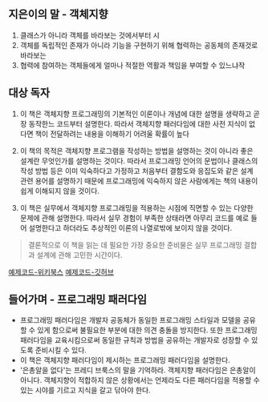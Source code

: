 ## 지은이의 말 - 객체지향

1. 클래스가 아니라 객체를 바라보는 것에서부터 시
2. 객체를 독립적인 존재가 아니라 기능을 구현하기 위해 협력하는 공동체의 존재것로 바라보는
3. 협력에 참여하는 객체들에게 얼마나 적절한 역활과 책임을 부여할 수 있느냐작

## 대상 독자

1. 이 책은 객체지향 프로그래밍의 기본적인 이론이나 개념에 대한 설명을 생략하고 곧장 동작한느 코드부터 설명한다.
따라서 객체지향 패러다임에 대한 사전 지식이 없다면 책이 전달하려는 내용을 이해하기 어려울 확률이 높다

2. 이 책의 목적은 객체지향 프로그램을 작성하는 방법을 설명하는 것이 아니라 좋은 설계란 무엇인가를 설명하는 것이다.
따라서 프로그래밍 언어의 문법이나 클래스의 작성 방법 등은 이미 익숙하다고 가정하고 처음부터 결함도와 응집도와 같은 설계 관련 용어를 설명하기 때문에 프로그래밍에 익숙하지 않은 사람에게는 책의 내용이 쉽게 이해되지 않을 것이다.

3. 이 책은 실무에서 객체지향 프로그래밍을 적용하는 시점에 직면할 수 있는 다양한 문제에 관해 설명한다. 따라서 실무 경험이 부족한 상태라면 아무리 코드를 예로 들어 설명한다고 하더라도 추상적인 이론의 나열로밖에 보이지 않을 것이다.

> 결론적으로 이 책을 읽는 데 필요한 가장 중요한 준비물은 실무 프로그래밍 결합과 설계에 관해 고민한 시간이다.

[예제코드-위키북스](https://wikibook.co.kr/object/)
[예제코드-깃허브](https://github.com/eternity-oop/onject)

## 들어가며 - 프로그래밍 패러다임

- 프로그래밍 패러다임은 개발자 공동체가 동일한 프로그래밍 스타일과 모델을 공유할 수 있게 함으로써 불필요한 부분에 대한 의견 충돌을 방지한다. 또한 프로그래밍 패러다임을 교육시킴으로써 동일한 규칙과 방법을 공유하는 개발자로 성장할 수 있도록 준비시킬 수 있다.
- 이 책은 객체지향 패러다임이 제시하는 프로그래밍 패러다임을 설명한다.
- '은총알을 없다'는 프레디 브룩스의 말을 기억하라. 객체지향 패러다임은 은총알이 아니다. 객체지향이 적합하지 않은 상황에서는 언제라도 다른 패러다임을 적용할 수 있는 시야를 기르고 지식을 갈고 닦아야 한다.




